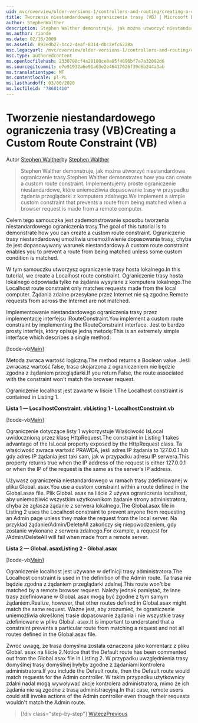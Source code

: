 ```yaml
---
uid: mvc/overview/older-versions-1/controllers-and-routing/creating-a-custom-route-constraint-vb
title: Tworzenie niestandardowego ograniczenia trasy (VB) | Microsoft Docs
author: StephenWalther
description: Stephen Walther demonstruje, jak można utworzyć niestandardowe ograniczenie trasy. Implementujemy proste ograniczenie niestandardowe, które uniemożliwia dopasowanie trasy w...
ms.author: riande
ms.date: 02/16/2009
ms.assetid: 892edb27-1cc2-4eaf-8314-dbc2efc6228a
msc.legacyurl: /mvc/overview/older-versions-1/controllers-and-routing/creating-a-custom-route-constraint-vb
msc.type: authoredcontent
ms.openlocfilehash: 2330708cf4a28180ce8a05f4696bf7a7a32092d6
ms.sourcegitcommit: e7e91932a6e91a63e2e46417626f39d6b244a3ab
ms.translationtype: MT
ms.contentlocale: pl-PL
ms.lasthandoff: 03/06/2020
ms.locfileid: "78601410"
---
```

# <a name="creating-a-custom-route-constraint-vb"></a><span data-ttu-id="4ad37-104">Tworzenie niestandardowego ograniczenia trasy (VB)</span><span class="sxs-lookup"><span data-stu-id="4ad37-104">Creating a Custom Route Constraint (VB)</span></span>

<span data-ttu-id="4ad37-105">Autor [Stephen Walther](https://github.com/StephenWalther)</span><span class="sxs-lookup"><span data-stu-id="4ad37-105">by [Stephen Walther](https://github.com/StephenWalther)</span></span>

> <span data-ttu-id="4ad37-106">Stephen Walther demonstruje, jak można utworzyć niestandardowe ograniczenie trasy.</span><span class="sxs-lookup"><span data-stu-id="4ad37-106">Stephen Walther demonstrates how you can create a custom route constraint.</span></span> <span data-ttu-id="4ad37-107">Implementujemy proste ograniczenie niestandardowe, które uniemożliwia dopasowanie trasy w przypadku żądania przeglądarki z komputera zdalnego.</span><span class="sxs-lookup"><span data-stu-id="4ad37-107">We implement a simple custom constraint that prevents a route from being matched when a browser request is made from a remote computer.</span></span>

<span data-ttu-id="4ad37-108">Celem tego samouczka jest zademonstrowanie sposobu tworzenia niestandardowego ograniczenia trasy.</span><span class="sxs-lookup"><span data-stu-id="4ad37-108">The goal of this tutorial is to demonstrate how you can create a custom route constraint.</span></span> <span data-ttu-id="4ad37-109">Ograniczenie trasy niestandardowej umożliwia uniemożliwienie dopasowania trasy, chyba że jest dopasowywany warunek niestandardowy.</span><span class="sxs-lookup"><span data-stu-id="4ad37-109">A custom route constraint enables you to prevent a route from being matched unless some custom condition is matched.</span></span>

<span data-ttu-id="4ad37-110">W tym samouczku utworzysz ograniczenie trasy hosta lokalnego.</span><span class="sxs-lookup"><span data-stu-id="4ad37-110">In this tutorial, we create a Localhost route constraint.</span></span> <span data-ttu-id="4ad37-111">Ograniczenie trasy hosta lokalnego odpowiada tylko na żądania wysyłane z komputera lokalnego.</span><span class="sxs-lookup"><span data-stu-id="4ad37-111">The Localhost route constraint only matches requests made from the local computer.</span></span> <span data-ttu-id="4ad37-112">Żądania zdalne przesyłane przez Internet nie są zgodne.</span><span class="sxs-lookup"><span data-stu-id="4ad37-112">Remote requests from across the Internet are not matched.</span></span>

<span data-ttu-id="4ad37-113">Implementowanie niestandardowego ograniczenia trasy przez implementację interfejsu IRouteConstraint.</span><span class="sxs-lookup"><span data-stu-id="4ad37-113">You implement a custom route constraint by implementing the IRouteConstraint interface.</span></span> <span data-ttu-id="4ad37-114">Jest to bardzo prosty interfejs, który opisuje jedną metodę:</span><span class="sxs-lookup"><span data-stu-id="4ad37-114">This is an extremely simple interface which describes a single method:</span></span>

[!code-vb[Main](creating-a-custom-route-constraint-vb/samples/sample1.vb)]

<span data-ttu-id="4ad37-115">Metoda zwraca wartość logiczną.</span><span class="sxs-lookup"><span data-stu-id="4ad37-115">The method returns a Boolean value.</span></span> <span data-ttu-id="4ad37-116">Jeśli zwracasz wartość false, trasa skojarzona z ograniczeniem nie będzie zgodna z żądaniem przeglądarki.</span><span class="sxs-lookup"><span data-stu-id="4ad37-116">If you return False, the route associated with the constraint won't match the browser request.</span></span>

<span data-ttu-id="4ad37-117">Ograniczenie localhost jest zawarte w liście 1.</span><span class="sxs-lookup"><span data-stu-id="4ad37-117">The Localhost constraint is contained in Listing 1.</span></span>

<span data-ttu-id="4ad37-118">**Lista 1 — LocalhostConstraint. vb**</span><span class="sxs-lookup"><span data-stu-id="4ad37-118">**Listing 1 - LocalhostConstraint.vb**</span></span>

[!code-vb[Main](creating-a-custom-route-constraint-vb/samples/sample2.vb)]

<span data-ttu-id="4ad37-119">Ograniczenie dotyczące listy 1 wykorzystuje Właściwość IsLocal uwidocznioną przez klasę HttpRequest.</span><span class="sxs-lookup"><span data-stu-id="4ad37-119">The constraint in Listing 1 takes advantage of the IsLocal property exposed by the HttpRequest class.</span></span> <span data-ttu-id="4ad37-120">Ta właściwość zwraca wartość PRAWDA, jeśli adres IP żądania to 127.0.0.1 lub gdy adres IP żądania jest taki sam, jak w przypadku adresu IP serwera.</span><span class="sxs-lookup"><span data-stu-id="4ad37-120">This property returns true when the IP address of the request is either 127.0.0.1 or when the IP of the request is the same as the server's IP address.</span></span>

<span data-ttu-id="4ad37-121">Używasz ograniczenia niestandardowego w ramach trasy zdefiniowanej w pliku Global. asax.</span><span class="sxs-lookup"><span data-stu-id="4ad37-121">You use a custom constraint within a route defined in the Global.asax file.</span></span> <span data-ttu-id="4ad37-122">Plik Global. asax na liście 2 używa ograniczenia localhost, aby uniemożliwić wszystkim użytkownikom żądanie strony administratora, chyba że zgłasza żądanie z serwera lokalnego.</span><span class="sxs-lookup"><span data-stu-id="4ad37-122">The Global.asax file in Listing 2 uses the Localhost constraint to prevent anyone from requesting an Admin page unless they make the request from the local server.</span></span> <span data-ttu-id="4ad37-123">Na przykład żądanie/Admin/DeleteAll zakończy się niepowodzeniem, gdy zostanie wykonane z serwera zdalnego.</span><span class="sxs-lookup"><span data-stu-id="4ad37-123">For example, a request for /Admin/DeleteAll will fail when made from a remote server.</span></span>

<span data-ttu-id="4ad37-124">**Lista 2 — Global. asax**</span><span class="sxs-lookup"><span data-stu-id="4ad37-124">**Listing 2 - Global.asax**</span></span>

[!code-vb[Main](creating-a-custom-route-constraint-vb/samples/sample3.vb)]

<span data-ttu-id="4ad37-125">Ograniczenie localhost jest używane w definicji trasy administratora.</span><span class="sxs-lookup"><span data-stu-id="4ad37-125">The Localhost constraint is used in the definition of the Admin route.</span></span> <span data-ttu-id="4ad37-126">Ta trasa nie będzie zgodna z żądaniem przeglądarki zdalnej.</span><span class="sxs-lookup"><span data-stu-id="4ad37-126">This route won't be matched by a remote browser request.</span></span> <span data-ttu-id="4ad37-127">Należy jednak pamiętać, że inne trasy zdefiniowane w Global. asax mogą być zgodne z tym samym żądaniem.</span><span class="sxs-lookup"><span data-stu-id="4ad37-127">Realize, however, that other routes defined in Global.asax might match the same request.</span></span> <span data-ttu-id="4ad37-128">Ważne jest, aby zrozumieć, że ograniczenie uniemożliwia określonej trasie dopasowanie żądania i nie wszystkie trasy zdefiniowane w pliku Global. asax.</span><span class="sxs-lookup"><span data-stu-id="4ad37-128">It is important to understand that a constraint prevents a particular route from matching a request and not all routes defined in the Global.asax file.</span></span>

<span data-ttu-id="4ad37-129">Zwróć uwagę, że trasa domyślna została oznaczona jako komentarz z pliku Global. asax na liście 2.</span><span class="sxs-lookup"><span data-stu-id="4ad37-129">Notice that the Default route has been commented out from the Global.asax file in Listing 2.</span></span> <span data-ttu-id="4ad37-130">W przypadku uwzględnienia trasy domyślnej trasy domyślnej byłyby zgodne z żądaniami kontrolera administratora.</span><span class="sxs-lookup"><span data-stu-id="4ad37-130">If you include the Default route, then the Default route would match requests for the Admin controller.</span></span> <span data-ttu-id="4ad37-131">W takim przypadku użytkownicy zdalni nadal mogą wywoływać akcje kontrolera administratora, mimo że ich żądania nie są zgodne z trasą administracyjną.</span><span class="sxs-lookup"><span data-stu-id="4ad37-131">In that case, remote users could still invoke actions of the Admin controller even though their requests wouldn't match the Admin route.</span></span>

> [!div class="step-by-step"]
> [<span data-ttu-id="4ad37-132">Wstecz</span><span class="sxs-lookup"><span data-stu-id="4ad37-132">Previous</span></span>](creating-a-route-constraint-vb.md)
